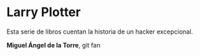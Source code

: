 # Larry Plotter

Esta serie de libros cuentan la historia de un hacker excepcional.

**Miguel Ángel de la Torre**, git fan




